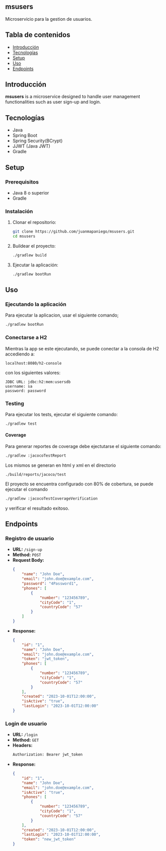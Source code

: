 ## **msusers** 
Microservicio para la gestion de usuarios.

## Tabla de contenidos

- [Introducción](#introducción)
- [Tecnologías](#tecnologías)
- [Setup](#setup)
- [Uso](#usage)
- [Endpoints](#endpoints)

## Introducción

**msusers** is a microservice designed to handle user management functionalities such as user sign-up and login.

## Tecnologías

- Java
- Spring Boot
- Spring Security(BCrypt)
- JJWT (Java JWT)
- Gradle

## Setup

### Prerequisitos

- Java 8 o superior
- Gradle

### Instalación

1. Clonar el repositorio:
    ```sh
    git clone https://github.com/juanmapaniego/msusers.git
    cd msusers
    ```

2. Buildear el proyecto:
    ```sh
    ./gradlew build
    ```

3. Ejecutar la aplicación:
    ```sh
    ./gradlew bootRun
    ```

## Uso

### Ejecutando la aplicación

Para ejecutar la aplicacion, usar el siguiente comando;
```sh
./gradlew bootRun
```
### Conectarse a H2
Mientras la app se este ejecutando, se puede conectar a la consola de H2 accediendo a: 
```
localhost:8080/h2-console
```
con los siguientes valores:
```
JDBC URL: jdbc:h2:mem:usersdb
username: sa
password: password
```
### Testing

Para ejecutar los tests, ejecutar el siguiente comando:
```sh
./gradlew test
```
#### Coverage
Para generar reportes de coverage debe ejectutarse el siguiente comando:
```sh
./gradlew :jacocoTestReport
```
Los mismos se generan en html y xml en el directorio
```
./build/reports/jacoco/test
```

El proyecto se encuentra configurado con 80% de cobertura, se puede ejecutar el comando
```sh
./gradlew :jacocoTestCoverageVerification
```
y verificar el resultado exitoso.

## Endpoints

### Registro de usuario

- **URL:** `/sign-up`
- **Method:** `POST`
- **Request Body:**
    ```json
    {
        "name": "John Doe",
        "email": "john.doe@example.com",
        "password": "4Password1",
        "phones": [
            {
                "number": "123456789",
                "cityCode": "1",
                "countryCode": "57"
            }
        ]
    }
    ```
- **Response:**
    ```json
    {
        "id": "1",
        "name": "John Doe",
        "email": "john.doe@example.com",
        "token": "jwt_token",
        "phones": [
            {
                "number": "123456789",
                "cityCode": "1",
                "countryCode": "57"
            }
        ],
        "created": "2023-10-01T12:00:00",
        "isActive": "true",
        "lastLogin": "2023-10-01T12:00:00"
    }
    ```

### Login de usuario

- **URL:** `/login`
- **Method:** `GET`
- **Headers:**
    ```sh
    Authorization: Bearer jwt_token
    ```
- **Response:**
    ```json
    {
        "id": "1",
        "name": "John Doe",
        "email": "john.doe@example.com",
        "isActive": "true",
        "phones": [
            {
                "number": "123456789",
                "cityCode": "1",
                "countryCode": "57"
            }
        ],
        "created": "2023-10-01T12:00:00",
        "lastLogin": "2023-10-01T12:00:00",
        "token": "new_jwt_token"
    }
    ```

